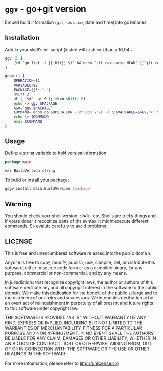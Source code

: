 ```ggv``` - go+git version
==========================

Embed build information (`git`, `hostname`, date and time) into go binaries.

Installation
------------

Add to your shell's init script (tested with zsh on Ubuntu 16.04): 

```sh
ggv () {
    (cd `go list -f {{.Dir}} $1` && echo `git rev-parse HEAD` \(`git rev-parse --abbrev-ref HEAD`\) at `hostname -f` \(`go version` -- `date -R`\))
}

gogv () {
    OPERATION=$1
    VARIABLE=$2
    PACKAGE=${3:-"."}
    shift 2
    if [ "$#" -gt 0 ]; then shift; fi
    echo \> ggv $PACKAGE
    GGV=`ggv $PACKAGE`
    COMMAND=`echo go $OPERATION -ldflags \'-s -X \"$VARIABLE=$GGV\"\' $* $PACKAGE`
    echo \> $COMMAND
    eval $COMMAND
}
```


Usage
-----

Define a string variable to hold version information:

```go
package main

var BuildVersion string
```

To build or install your package:

```sh
gogv install main.BuildVersion [package]
```

Warning
-------

You should check your shell version, `$PATH`, etc.
Shells are tricky things and if yours doesn't recognize parts of the syntax, it might execute different commands.
So evalute carefully to avoid problems.

LICENSE
-------

This is free and unencumbered software released into the public domain.

Anyone is free to copy, modify, publish, use, compile, sell, or
distribute this software, either in source code form or as a compiled
binary, for any purpose, commercial or non-commercial, and by any
means.

In jurisdictions that recognize copyright laws, the author or authors
of this software dedicate any and all copyright interest in the
software to the public domain. We make this dedication for the benefit
of the public at large and to the detriment of our heirs and
successors. We intend this dedication to be an overt act of
relinquishment in perpetuity of all present and future rights to this
software under copyright law.

THE SOFTWARE IS PROVIDED "AS IS", WITHOUT WARRANTY OF ANY KIND,
EXPRESS OR IMPLIED, INCLUDING BUT NOT LIMITED TO THE WARRANTIES OF
MERCHANTABILITY, FITNESS FOR A PARTICULAR PURPOSE AND NONINFRINGEMENT.
IN NO EVENT SHALL THE AUTHORS BE LIABLE FOR ANY CLAIM, DAMAGES OR
OTHER LIABILITY, WHETHER IN AN ACTION OF CONTRACT, TORT OR OTHERWISE,
ARISING FROM, OUT OF OR IN CONNECTION WITH THE SOFTWARE OR THE USE OR
OTHER DEALINGS IN THE SOFTWARE.

For more information, please refer to <http://unlicense.org>

